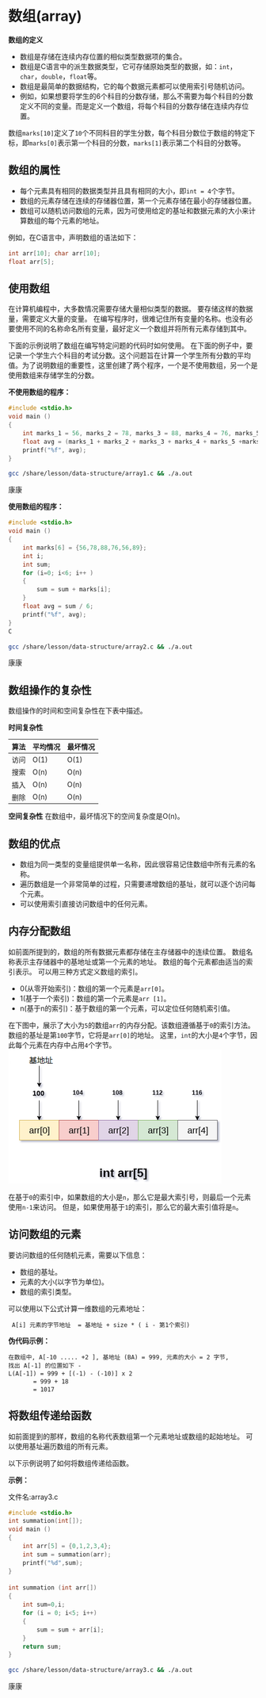 # 数组(array)

**数组的定义**

- 数组是存储在连续内存位置的相似类型数据项的集合。
- 数组是C语言中的派生数据类型，它可存储原始类型的数据，如：`int`，`char`，`double`，`float`等。
- 数组是最简单的数据结构，它的每个数据元素都可以使用索引号随机访问。
- 例如，如果想要将学生的6个科目的分数存储，那么不需要为每个科目的分数定义不同的变量。而是定义一个数组，将每个科目的分数存储在连续内存位置。

数组`marks[10]`定义了`10`个不同科目的学生分数，每个科目分数位于数组的特定下标，即`marks[0]`表示第一个科目的分数，`marks[1]`表示第二个科目的分数等。

## 数组的属性

- 每个元素具有相同的数据类型并且具有相同的大小，即`int = 4`个字节。
- 数组的元素存储在连续的存储器位置，第一个元素存储在最小的存储器位置。
- 数组可以随机访问数组的元素，因为可使用给定的基址和数据元素的大小来计算数组的每个元素的地址。

例如，在C语言中，声明数组的语法如下：

```c
int arr[10]; char arr[10]; 
float arr[5];
```

## 使用数组

在计算机编程中，大多数情况需要存储大量相似类型的数据。 要存储这样的数据量，需要定义大量的变量。 在编写程序时，很难记住所有变量的名称。也没有必要使用不同的名称命名所有变量，最好定义一个数组并将所有元素存储到其中。

下面的示例说明了数组在编写特定问题的代码时如何使用。
在下面的例子中，要记录一个学生六个科目的考试分数。这个问题旨在计算一个学生所有分数的平均值。为了说明数组的重要性，这里创建了两个程序，一个是不使用数组，另一个是使用数组来存储学生的分数。

**不使用数组的程序：**

```c
#include <stdio.h>  
void main ()  
{  
    int marks_1 = 56, marks_2 = 78, marks_3 = 88, marks_4 = 76, marks_5 = 56, marks_6 = 89;   
    float avg = (marks_1 + marks_2 + marks_3 + marks_4 + marks_5 +marks_6) / 6 ;   
    printf("%f", avg);   
}
```

```bash
gcc /share/lesson/data-structure/array1.c && ./a.out
```

康康

**使用数组的程序：**

```c
#include <stdio.h>  
void main ()  
{  
    int marks[6] = {56,78,88,76,56,89};  
    int i;    
    int sum;
    for (i=0; i<6; i++ )   
    {  
        sum = sum + marks[i];   
    }
    float avg = sum / 6;
    printf("%f", avg);   
}
C
```

```bash
gcc /share/lesson/data-structure/array2.c && ./a.out
```

康康

## 数组操作的复杂性

数组操作的时间和空间复杂性在下表中描述。

**时间复杂性**

| 算法 | 平均情况 | 最坏情况 |
| ---- | -------- | -------- |
| 访问 | O(1)     | O(1)     |
| 搜索 | O(n)     | O(n)     |
| 插入 | O(n)     | O(n)     |
| 删除 | O(n)     | O(n)     |

**空间复杂性**
在数组中，最坏情况下的空间复杂度是O(n)。

## 数组的优点

- 数组为同一类型的变量组提供单一名称，因此很容易记住数组中所有元素的名称。
- 遍历数组是一个非常简单的过程，只需要递增数组的基址，就可以逐个访问每个元素。
- 可以使用索引直接访问数组中的任何元素。

## 内存分配数组

如前面所提到的，数组的所有数据元素都存储在主存储器中的连续位置。 数组名称表示主存储器中的基地址或第一个元素的地址。 数组的每个元素都由适当的索引表示。
可以用三种方式定义数组的索引。

- 0(从零开始索引)：数组的第一个元素是`arr[0]`。
- 1(基于一个索引)：数组的第一个元素是`arr [1]`。
- n(基于n的索引)：基于数组的第一个元素，可以定位任何随机索引值。

在下图中，展示了大小为`5`的数组`arr`的内存分配。该数组遵循基于`0`的索引方法。数组的基址是第`100`字节，它将是`arr[0]`的地址。 这里，`int`的大小是`4`个字节，因此每个元素在内存中占用`4`个字节。
![img](./images/array1.png)

在基于`0`的索引中，如果数组的大小是`n`，那么它是最大索引号，则最后一个元素使用`n-1`来访问。 但是，如果使用基于`1`的索引，那么它的最大索引值将是`n`。

## 访问数组的元素

要访问数组的任何随机元素，需要以下信息：

- 数组的基址。
- 元素的大小(以字节为单位)。
- 数组的索引类型。

可以使用以下公式计算一维数组的元素地址：

```
 A[i] 元素的字节地址  = 基地址 + size * ( i - 第1个索引)
```

**伪代码示例：**

```shell
在数组中, A[-10 ..... +2 ], 基地址 (BA) = 999, 元素的大小 = 2 字节,   
找出 A[-1] 的位置如下 -   
L(A[-1]) = 999 + [(-1) - (-10)] x 2  
       = 999 + 18   
       = 1017
```

## 将数组传递给函数

如前面提到的那样，数组的名称代表数组第一个元素地址或数组的起始地址。 可以使用基址遍历数组的所有元素。

以下示例说明了如何将数组传递给函数。

**示例：**

文件名:array3.c

```c
#include <stdio.h>  
int summation(int[]);  
void main ()  
{  
    int arr[5] = {0,1,2,3,4};  
    int sum = summation(arr);   
    printf("%d",sum);   
}   

int summation (int arr[])   
{  
    int sum=0,i;   
    for (i = 0; i<5; i++)   
    {  
        sum = sum + arr[i];   
    }   
    return sum;   
}
```

```bash
gcc /share/lesson/data-structure/array3.c && ./a.out
```

康康
